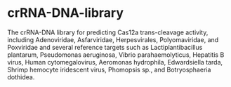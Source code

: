 # crRNA-DNA-library
The crRNA-DNA library for predicting Cas12a trans-cleavage activity, including Adenoviridae, Asfarviridae, Herpesvirales, Polyomaviridae, and Poxviridae and several reference targets such as Lactiplantibacillus plantarum, Pseudomonas aeruginosa, Vibrio parahaemolyticus, Hepatitis B virus, Human cytomegalovirus, Aeromonas hydrophila, Edwardsiella tarda, Shrimp hemocyte iridescent virus, Phomopsis sp., and Botryosphaeria dothidea.

